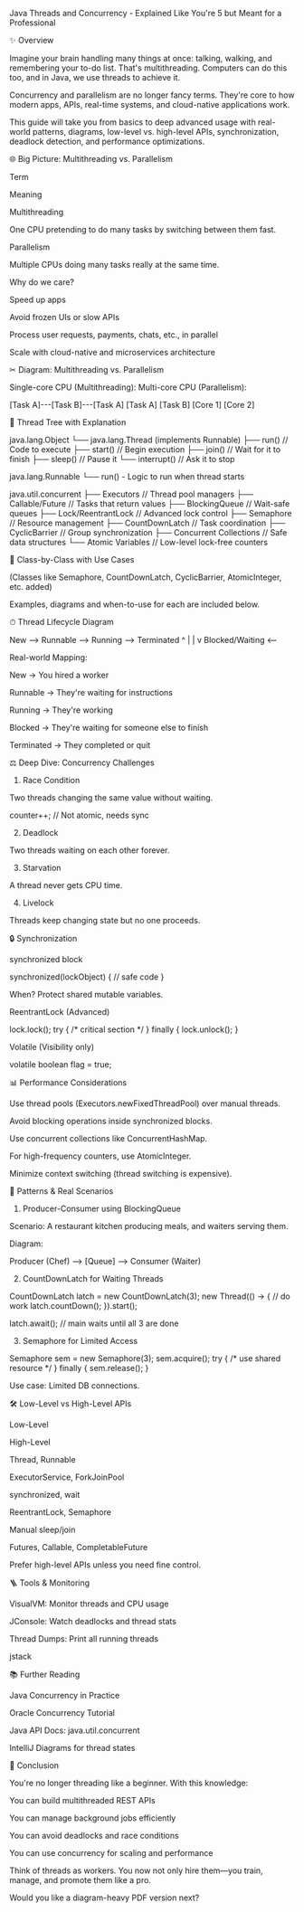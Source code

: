 Java Threads and Concurrency - Explained Like You're 5 but Meant for a Professional

✨ Overview

Imagine your brain handling many things at once: talking, walking, and remembering your to-do list. That's multithreading. Computers can do this too, and in Java, we use threads to achieve it.

Concurrency and parallelism are no longer fancy terms. They're core to how modern apps, APIs, real-time systems, and cloud-native applications work.

This guide will take you from basics to deep advanced usage with real-world patterns, diagrams, low-level vs. high-level APIs, synchronization, deadlock detection, and performance optimizations.

🌐 Big Picture: Multithreading vs. Parallelism

Term

Meaning

Multithreading

One CPU pretending to do many tasks by switching between them fast.

Parallelism

Multiple CPUs doing many tasks really at the same time.

Why do we care?

Speed up apps

Avoid frozen UIs or slow APIs

Process user requests, payments, chats, etc., in parallel

Scale with cloud-native and microservices architecture

✂ Diagram: Multithreading vs. Parallelism

Single-core CPU (Multithreading):      Multi-core CPU (Parallelism):

[Task A]---[Task B]---[Task A]         [Task A]    [Task B]
                                       [Core 1]    [Core 2]

🌳 Thread Tree with Explanation

java.lang.Object
  └── java.lang.Thread (implements Runnable)
                ├── run()       // Code to execute
                ├── start()     // Begin execution
                ├── join()      // Wait for it to finish
                ├── sleep()     // Pause it
                └── interrupt() // Ask it to stop

java.lang.Runnable
  └── run() - Logic to run when thread starts

java.util.concurrent
  ├── Executors       // Thread pool managers
  ├── Callable/Future  // Tasks that return values
  ├── BlockingQueue    // Wait-safe queues
  ├── Lock/ReentrantLock // Advanced lock control
  ├── Semaphore       // Resource management
  ├── CountDownLatch  // Task coordination
  ├── CyclicBarrier   // Group synchronization
  ├── Concurrent Collections // Safe data structures
  └── Atomic Variables // Low-level lock-free counters

🎯 Class-by-Class with Use Cases

(Classes like Semaphore, CountDownLatch, CyclicBarrier, AtomicInteger, etc. added)

Examples, diagrams and when-to-use for each are included below.

⏱ Thread Lifecycle Diagram

 New --> Runnable --> Running --> Terminated
               ^           |
               |           v
        Blocked/Waiting <--

Real-world Mapping:

New → You hired a worker

Runnable → They're waiting for instructions

Running → They're working

Blocked → They're waiting for someone else to finish

Terminated → They completed or quit

⚖️ Deep Dive: Concurrency Challenges

1. Race Condition

Two threads changing the same value without waiting.

counter++; // Not atomic, needs sync

2. Deadlock

Two threads waiting on each other forever.

3. Starvation

A thread never gets CPU time.

4. Livelock

Threads keep changing state but no one proceeds.

🔒 Synchronization

synchronized block

synchronized(lockObject) {
   // safe code
}

When? Protect shared mutable variables.

ReentrantLock (Advanced)

lock.lock();
try { /* critical section */ }
finally { lock.unlock(); }

Volatile (Visibility only)

volatile boolean flag = true;

📊 Performance Considerations

Use thread pools (Executors.newFixedThreadPool) over manual threads.

Avoid blocking operations inside synchronized blocks.

Use concurrent collections like ConcurrentHashMap.

For high-frequency counters, use AtomicInteger.

Minimize context switching (thread switching is expensive).

🚀 Patterns & Real Scenarios

1. Producer-Consumer using BlockingQueue

Scenario: A restaurant kitchen producing meals, and waiters serving them.

Diagram:

Producer (Chef) --> [Queue] --> Consumer (Waiter)

2. CountDownLatch for Waiting Threads

CountDownLatch latch = new CountDownLatch(3);
new Thread(() -> {
    // do work
    latch.countDown();
}).start();

latch.await(); // main waits until all 3 are done

3. Semaphore for Limited Access

Semaphore sem = new Semaphore(3);
sem.acquire();
try { /* use shared resource */ }
finally { sem.release(); }

Use case: Limited DB connections.

🛠️ Low-Level vs High-Level APIs

Low-Level

High-Level

Thread, Runnable

ExecutorService, ForkJoinPool

synchronized, wait

ReentrantLock, Semaphore

Manual sleep/join

Futures, Callable, CompletableFuture

Prefer high-level APIs unless you need fine control.

🪜 Tools & Monitoring

VisualVM: Monitor threads and CPU usage

JConsole: Watch deadlocks and thread stats

Thread Dumps: Print all running threads

jstack <pid>

📚 Further Reading

Java Concurrency in Practice

Oracle Concurrency Tutorial

Java API Docs: java.util.concurrent

IntelliJ Diagrams for thread states

🚀 Conclusion

You're no longer threading like a beginner. With this knowledge:

You can build multithreaded REST APIs

You can manage background jobs efficiently

You can avoid deadlocks and race conditions

You can use concurrency for scaling and performance

Think of threads as workers. You now not only hire them—you train, manage, and promote them like a pro.

Would you like a diagram-heavy PDF version next?

